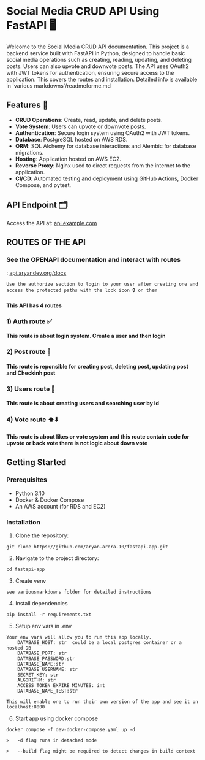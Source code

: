 # Social Media CRUD API Using FastAPI 🖥️

Welcome to the Social Media CRUD API documentation. This project is a backend service built with FastAPI in Python, designed to handle basic social media operations such as creating, reading, updating, and deleting posts. Users can also upvote and downvote posts. The API uses OAuth2 with JWT tokens for authentication, ensuring secure access to the application. This covers the routes and installation. 
Detailed info is available in 'various markdowns'/readmeforme.md  

## Features 📜

- **CRUD Operations**: Create, read, update, and delete posts.
- **Vote System**: Users can upvote or downvote posts.
- **Authentication**: Secure login system using OAuth2 with JWT tokens.
- **Database**: PostgreSQL hosted on AWS RDS.
- **ORM**: SQL Alchemy for database interactions and Alembic for database migrations.
- **Hosting**: Application hosted on AWS EC2.
- **Reverse Proxy**: Nginx used to direct requests from the internet to the application.
- **CI/CD**: Automated testing and deployment using GitHub Actions, Docker Compose, and pytest.

## API Endpoint 🗂️

Access the API at: [api.example.com](http://api.example.com)

## ROUTES OF THE API
### See the OPENAPI documentation and interact with routes
:       [api.aryandev.org/docs](https://api.aryandev.org/docs)

```
Use the authorize section to login to your user after creating one and 
access the protected paths with the lock icon 🔒 on them 
```
#### This API  has 4 routes

### 1) Auth route ✅

#### This route is about login system. Create a user and then login

### 2) Post route 📝

#### This route is reponsible for creating post, deleting post, updating post and Checkinh post

### 3) Users route 👤

#### This route is about creating users and searching user by id


### 4) Vote route  ⬆️⬇️

#### This route is about likes or vote system and this route contain code for upvote or back vote there is not logic about down vote


## Getting Started
### Prerequisites

- Python 3.10
- Docker & Docker Compose
- An AWS account (for RDS and EC2)

### Installation

1. Clone the repository:
```
git clone https://github.com/aryan-arora-10/fastapi-app.git
```
2. Navigate to the project directory:
```
cd fastapi-app
```
3. Create venv
```
see variousmarkdowns folder for detailed instructions
```

4. Install dependencies
```
pip install -r requirements.txt
```
5. Setup env vars in .env
```
Your env vars will allow you to run this app locally.
    DATABASE_HOST: str  could be a local postgres container or a hosted DB
    DATABASE_PORT: str
    DATABASE_PASSWORD:str 
    DATABASE_NAME:str
    DATABASE_USERNAME: str
    SECRET_KEY: str
    ALGORITHM: str
    ACCESS_TOKEN_EXPIRE_MINUTES: int
    DATABASE_NAME_TEST:str

This will enable one to run their own version of the app and see it on localhost:8000
```

6. Start app using docker compose
```
docker compose -f dev-docker-compose.yaml up -d

>   -d flag runs in detached mode

>   --build flag might be required to detect changes in build context
```